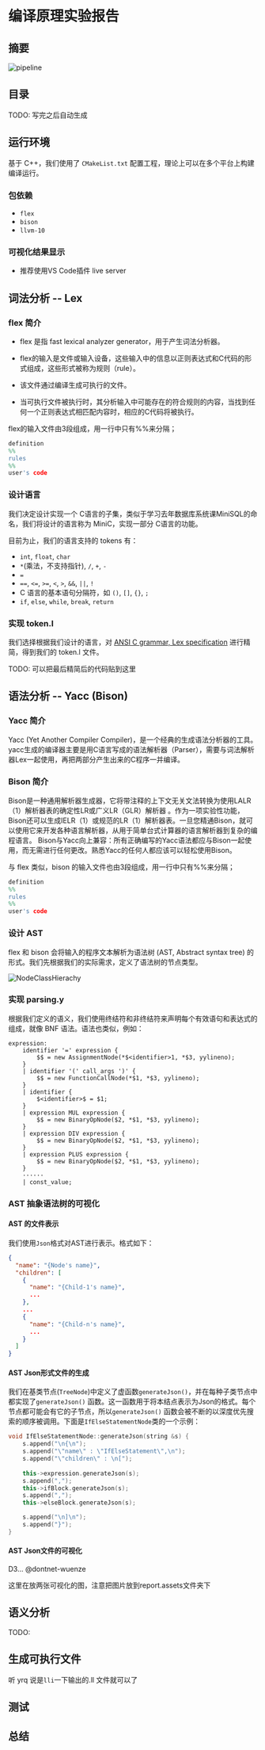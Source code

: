 # 编译原理实验报告


## 摘要 
![pipeline](/Users/boris/SchoolProjects/MiniC-Compiler/documents/report.assets/pipeline.png)


## 目录

TODO: 写完之后自动生成

## 运行环境

基于 C++，我们使用了 `CMakeList.txt` 配置工程，理论上可以在多个平台上构建编译运行。

### 包依赖

- `flex`
- `bison`
- `llvm-10`

### 可视化结果显示

- 推荐使用VS Code插件 live server

## 词法分析 -- Lex

### flex 简介

- flex 是指 fast lexical analyzer generator，用于产生词法分析器。

- flex的输入是文件或输入设备，这些输入中的信息以正则表达式和C代码的形式组成，这些形式被称为规则（rule）。
- 该文件通过编译生成可执行的文件。
- 当可执行文件被执行时，其分析输入中可能存在的符合规则的内容，当找到任何一个正则表达式相匹配内容时，相应的C代码将被执行。

flex的输入文件由3段组成，用一行中只有%%来分隔；

```lex
definition
%%
rules
%%
user's code
```



### 设计语言

我们决定设计实现一个 C语言的子集，类似于学习去年数据库系统课MiniSQL的命名，我们将设计的语言称为 MiniC，实现一部分 C语言的功能。

目前为止，我们的语言支持的 tokens 有：

- `int`, `float`, `char`
- `*`(乘法，不支持指针), `/`, `+`, `-`
- `=`
- `==`, `<=`, `>=`, `<`, `>`, `&&`, `||`, `!`
- C 语言的基本语句分隔符，如 `()`, `[]`, `{}`, `;`
- `if`, `else`, `while`, `break`, `return`

### 实现 token.l

我们选择根据我们设计的语言，对 [ANSI C grammar, Lex specification](http://www.lysator.liu.se/c/ANSI-C-grammar-l.html) 进行精简，得到我们的 token.l 文件。

TODO: 可以把最后精简后的代码贴到这里

## 语法分析 -- Yacc (Bison)

### Yacc 简介

Yacc (Yet Another Compiler Compiler)，是一个经典的生成语法分析器的工具。yacc生成的编译器主要是用C语言写成的语法解析器（Parser），需要与词法解析器Lex一起使用，再把两部分产生出来的C程序一并编译。

### Bison 简介

Bison是一种通用解析器生成器，它将带注释的上下文无关文法转换为使用LALR（1）解析器表的确定性LR或广义LR（GLR）解析器 。作为一项实验性功能，Bison还可以生成IELR（1）或规范的LR（1）解析器表。一旦您精通Bison，就可以使用它来开发各种语言解析器，从用于简单台式计算器的语言解析器到复杂的编程语言。 Bison与Yacc向上兼容：所有正确编写的Yacc语法都应与Bison一起使用，而无需进行任何更改。熟悉Yacc的任何人都应该可以轻松使用Bison。

与 flex 类似，bison 的输入文件也由3段组成，用一行中只有%%来分隔；

```lex
definition
%%
rules
%%
user's code
```



### 设计 AST

flex 和 bison 会将输入的程序文本解析为语法树 (AST, Abstract syntax tree) 的形式。我们先根据我们的实际需求，定义了语法树的节点类型。

![NodeClassHierachy](/Users/boris/SchoolProjects/MiniC-Compiler/documents/report.assets/NodeClassHierachy.png)

### 实现 parsing.y

根据我们定义的语义，我们使用终结符和非终结符来声明每个有效语句和表达式的组成，就像 BNF 语法。语法也类似，例如：

```bnf
expression:
    identifier '=' expression {
        $$ = new AssignmentNode(*$<identifier>1, *$3, yylineno);
    }
    | identifier '(' call_args ')' {
        $$ = new FunctionCallNode(*$1, *$3, yylineno);
    }
    | identifier {
        $<identifier>$ = $1;
    }
    | expression MUL expression {
        $$ = new BinaryOpNode($2, *$1, *$3, yylineno);
    }
    | expression DIV expression {
        $$ = new BinaryOpNode($2, *$1, *$3, yylineno);
    }
    | expression PLUS expression {
        $$ = new BinaryOpNode($2, *$1, *$3, yylineno);
    }
    ······
    | const_value;
```

### AST 抽象语法树的可视化

#### AST 的文件表示

我们使用`Json`格式对AST进行表示。格式如下：

``` json
{
  "name": "{Node's name}",
  "children": [
    {
      "name": "{Child-1's name}",
      ...
    },
    ...
    {
      "name": "{Child-n's name}",
      ...
    }
  ]
}
```



#### AST Json形式文件的生成

我们在基类节点(`TreeNode`)中定义了虚函数`generateJson()`，并在每种子类节点中都实现了`generateJson()` 函数。这一函数用于将本结点表示为Json的格式。每个节点都可能会有它的子节点，所以`generateJson()` 函数会被不断的以深度优先搜索的顺序被调用。下面是`IfElseStatementNode`类的一个示例：

``` c++
void IfElseStatementNode::generateJson(string &s) {
    s.append("\n{\n");
    s.append("\"name\" : \"IfElseStatement\",\n");
    s.append("\"children\" : \n[");
    
    this->expression.generateJson(s);
    s.append(",");
    this->ifBlock.generateJson(s);
    s.append(",");
    this->elseBlock.generateJson(s);

    s.append("\n]\n");
    s.append("}");
}
```

#### AST Json文件的可视化

D3... @dontnet-wuenze 

这里在放两张可视化的图，注意把图片放到report.assets文件夹下



## 语义分析

TODO: 

## 生成可执行文件

听 yrq 说是`lli`一下输出的.ll 文件就可以了

## 测试



## 总结

